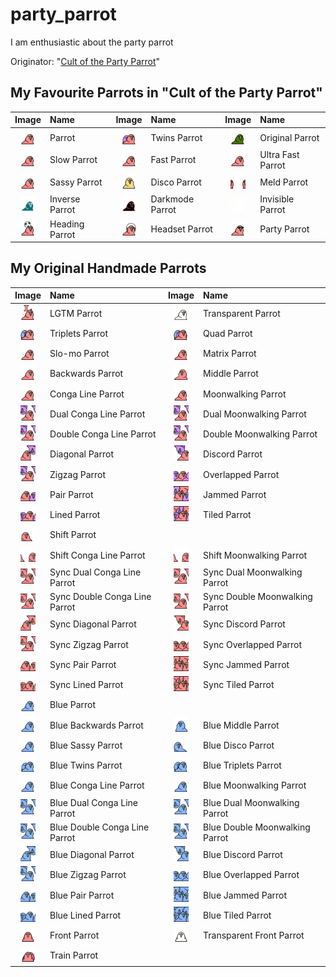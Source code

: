 # party_parrot
I am enthusiastic about the party parrot

Originator: "[Cult of the Party Parrot](https://cultofthepartyparrot.com/)"

## My Favourite Parrots in "Cult of the Party Parrot"

| Image | Name | Image | Name | Image | Name |
|:---:|:---|:---:|:---|:---:|:---|
| <img src="/cult_of_party_parrot/parrot.gif" width="24" height="24"> | Parrot | <img src="/cult_of_party_parrot/twinsparrot.gif" width="24" height="24"> | Twins Parrot | <img src="/cult_of_party_parrot/originalparrot.gif" width="24" height="24"> | Original Parrot |
| <img src="/cult_of_party_parrot/slowparrot.gif" width="24" height="24"> | Slow Parrot | <img src="/cult_of_party_parrot/fastparrot.gif" width="24" height="24"> | Fast Parrot | <img src="/cult_of_party_parrot/ultrafastparrot.gif" width="24" height="24"> | Ultra Fast Parrot |
| <img src="/cult_of_party_parrot/sassyparrot.gif" width="24" height="24"> | Sassy Parrot | <img src="/cult_of_party_parrot/discoparrot.gif" width="24" height="24"> | Disco Parrot | <img src="/cult_of_party_parrot/meldparrot.gif" width="24" height="24"> | Meld Parrot |
| <img src="/cult_of_party_parrot/inverseparrot.gif" width="24" height="24"> | Inverse Parrot | <img src="/cult_of_party_parrot/darkmodeparrot.gif" width="24" height="24"> | Darkmode Parrot | <img src="/cult_of_party_parrot/invisibleparrot.gif" width="24" height="24"> | Invisible Parrot |
| <img src="/cult_of_party_parrot/headingparrot.gif" width="24" height="24"> | Heading Parrot | <img src="/cult_of_party_parrot/headsetparrot.gif" width="24" height="24"> | Headset Parrot | <img src="/cult_of_party_parrot/partyparrot.gif" width="24" height="24"> | Party Parrot |

## My Original Handmade Parrots

| Image | Name | Image | Name |
|:---:|:---|:---:|:---|
| <img src="/original/lgtm_parrot.gif" width="24" height="24"> | LGTM Parrot | <img src="/original/transparentparrot.gif" width="24" height="24"> | Transparent Parrot |
| <img src="/original/tripletsparrot.gif" width="24" height="24"> | Triplets Parrot | <img src="/original/quadparrot.gif" width="24" height="24"> | Quad Parrot |
| <img src="/original/slomoparrot.gif" width="24" height="24"> | Slo-mo Parrot | <img src="/original/matrixparrot.gif" width="24" height="24"> | Matrix Parrot |
| <img src="/original/backwardsparrot.gif" width="24" height="24"> | Backwards Parrot | <img src="/original/middleparrot.gif" width="24" height="24"> | Middle Parrot |
| <img src="/original/congaparrot.gif" width="24" height="24"> | Conga Line Parrot | <img src="/original/moonwalkingparrot.gif" width="24" height="24"> | Moonwalking Parrot |
| <img src="/original/dual_congaparrot.gif" width="24" height="24"> | Dual Conga Line Parrot | <img src="/original/dual_moonwalkingparrot.gif" width="24" height="24"> | Dual Moonwalking Parrot |
| <img src="/original/double_congaparrot.gif" width="24" height="24"> | Double Conga Line Parrot | <img src="/original/double_moonwalkingparrot.gif" width="24" height="24"> | Double Moonwalking Parrot |
| <img src="/original/diagonalparrot.gif" width="24" height="24"> | Diagonal Parrot | <img src="/original/discordparrot.gif" width="24" height="24"> | Discord Parrot |
| <img src="/original/zigzagparrot.gif" width="24" height="24"> | Zigzag Parrot | <img src="/original/overlappedparrot.gif" width="24" height="24"> | Overlapped Parrot |
| <img src="/original/pairparrot.gif" width="24" height="24"> | Pair Parrot | <img src="/original/jammedparrot.gif" width="24" height="24"> | Jammed Parrot |
| <img src="/original/linedparrot.gif" width="24" height="24"> | Lined Parrot | <img src="/original/tiledparrot.gif" width="24" height="24"> | Tiled Parrot |
| <img src="/original/shiftparrot.gif" width="24" height="24"> | Shift Parrot | | |
| <img src="/original/shift_congaparrot.gif" width="24" height="24"> | Shift Conga Line Parrot | <img src="/original/shift_moonwalkingparrot.gif" width="24" height="24"> | Shift Moonwalking Parrot |
| <img src="/original/sync_dual_congaparrot.gif" width="24" height="24"> | Sync Dual Conga Line Parrot | <img src="/original/sync_dual_moonwalkingparrot.gif" width="24" height="24"> | Sync Dual Moonwalking Parrot |
| <img src="/original/sync_double_congaparrot.gif" width="24" height="24"> | Sync Double Conga Line Parrot | <img src="/original/sync_double_moonwalkingparrot.gif" width="24" height="24"> | Sync Double Moonwalking Parrot |
| <img src="/original/sync_diagonalparrot.gif" width="24" height="24"> | Sync Diagonal Parrot | <img src="/original/sync_discordparrot.gif" width="24" height="24"> | Sync Discord Parrot |
| <img src="/original/sync_zigzagparrot.gif" width="24" height="24"> | Sync Zigzag Parrot | <img src="/original/sync_overlappedparrot.gif" width="24" height="24"> | Sync Overlapped Parrot |
| <img src="/original/sync_pairparrot.gif" width="24" height="24"> | Sync Pair Parrot | <img src="/original/sync_jammedparrot.gif" width="24" height="24"> | Sync Jammed Parrot |
| <img src="/original/sync_linedparrot.gif" width="24" height="24"> | Sync Lined Parrot | <img src="/original/sync_tiledparrot.gif" width="24" height="24"> | Sync Tiled Parrot |
| <img src="/original/blueparrot.gif" width="24" height="24"> | Blue Parrot | | |
| <img src="/original/blue_backwardsparrot.gif" width="24" height="24"> | Blue Backwards Parrot | <img src="/original/blue_middleparrot.gif" width="24" height="24"> | Blue Middle Parrot |
| <img src="/original/blue_sassyparrot.gif" width="24" height="24"> | Blue Sassy Parrot | <img src="/original/blue_discoparrot.gif" width="24" height="24"> | Blue Disco Parrot |
| <img src="/original/blue_twinsparrot.gif" width="24" height="24"> | Blue Twins Parrot | <img src="/original/blue_tripletsparrot.gif" width="24" height="24"> | Blue Triplets Parrot |
| <img src="/original/blue_congaparrot.gif" width="24" height="24"> | Blue Conga Line Parrot | <img src="/original/blue_moonwalkingparrot.gif" width="24" height="24"> | Blue Moonwalking Parrot |
| <img src="/original/blue_dual_congaparrot.gif" width="24" height="24"> | Blue Dual Conga Line Parrot | <img src="/original/blue_dual_moonwalkingparrot.gif" width="24" height="24"> | Blue Dual Moonwalking Parrot |
| <img src="/original/blue_double_congaparrot.gif" width="24" height="24"> | Blue Double Conga Line Parrot | <img src="/original/blue_double_moonwalkingparrot.gif" width="24" height="24"> | Blue Double Moonwalking Parrot |
| <img src="/original/blue_diagonalparrot.gif" width="24" height="24"> | Blue Diagonal Parrot | <img src="/original/blue_discordparrot.gif" width="24" height="24"> | Blue Discord Parrot |
| <img src="/original/blue_zigzagparrot.gif" width="24" height="24"> | Blue Zigzag Parrot | <img src="/original/blue_overlappedparrot.gif" width="24" height="24"> | Blue Overlapped Parrot |
| <img src="/original/blue_pairparrot.gif" width="24" height="24"> | Blue Pair Parrot | <img src="/original/blue_jammedparrot.gif" width="24" height="24"> | Blue Jammed Parrot |
| <img src="/original/blue_linedparrot.gif" width="24" height="24"> | Blue Lined Parrot | <img src="/original/blue_tiledparrot.gif" width="24" height="24"> | Blue Tiled Parrot |
| <img src="/original/frontparrot.gif" width="24" height="24"> | Front Parrot | <img src="/original/transparent_frontparrot.gif" width="24" height="24"> | Transparent Front Parrot
| <img src="/original/trainparrot.gif" width="24" height="24"> | Train Parrot | | |
